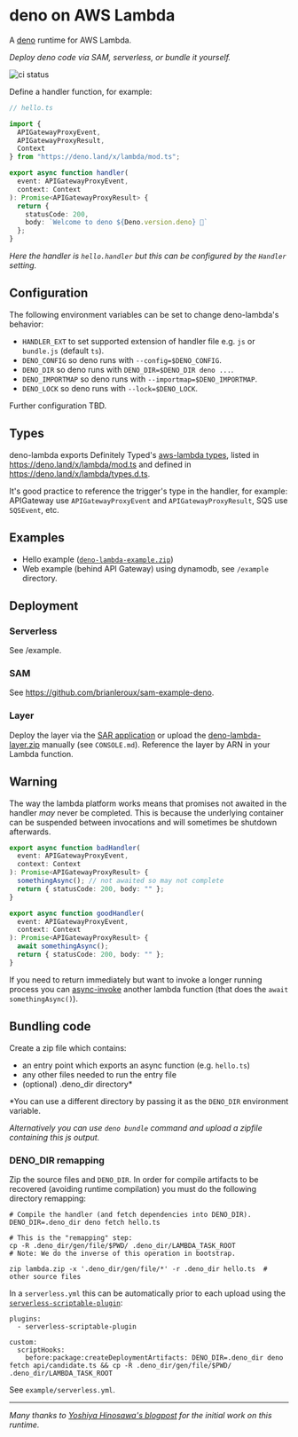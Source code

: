 # deno on AWS Lambda

A [deno](https://github.com/denoland/deno/) runtime for AWS Lambda.

_Deploy deno code via SAM, serverless, or bundle it yourself._

![ci status](https://github.com/hayd/deno-lambda/workflows/Test/badge.svg?branch=master)

Define a handler function, for example:

```ts
// hello.ts

import {
  APIGatewayProxyEvent,
  APIGatewayProxyResult,
  Context
} from "https://deno.land/x/lambda/mod.ts";

export async function handler(
  event: APIGatewayProxyEvent,
  context: Context
): Promise<APIGatewayProxyResult> {
  return {
    statusCode: 200,
    body: `Welcome to deno ${Deno.version.deno} 🦕`
  };
}
```

_Here the handler is `hello.handler` but this can be configured by the `Handler` setting._

## Configuration

The following environment variables can be set to change deno-lambda's behavior:

- `HANDLER_EXT` to set supported extension of handler file e.g. `js` or `bundle.js` (default `ts`).
- `DENO_CONFIG` so deno runs with `--config=$DENO_CONFIG`.
- `DENO_DIR` so deno runs with `DENO_DIR=$DENO_DIR deno ...`.
- `DENO_IMPORTMAP` so deno runs with `--importmap=$DENO_IMPORTMAP`.
- `DENO_LOCK` so deno runs with `--lock=$DENO_LOCK`.

Further configuration TBD.

## Types

deno-lambda exports Definitely Typed's [aws-lambda types](https://www.npmjs.com/package/@types/aws-lambda),
listed in https://deno.land/x/lambda/mod.ts and defined in https://deno.land/x/lambda/types.d.ts.

It's good practice to reference the trigger's type in the handler, for example:
APIGateway use `APIGatewayProxyEvent` and `APIGatewayProxyResult`, SQS use `SQSEvent`, etc.

## Examples

- Hello example ([`deno-lambda-example.zip`](https://github.com/hayd/deno-lambda/releases/))
- Web example (behind API Gateway) using dynamodb, see `/example` directory.

## Deployment

### Serverless

See /example.

### SAM

See https://github.com/brianleroux/sam-example-deno.

### Layer

Deploy the layer via the
[SAR application](https://serverlessrepo.aws.amazon.com/applications/arn:aws:serverlessrepo:us-east-1:390065572566:applications~Deno)
or upload the
[deno-lambda-layer.zip](https://github.com/hayd/deno-lambda/releases)
manually (see `CONSOLE.md`). Reference the layer by ARN in your Lambda function.

## Warning

The way the lambda platform works means that promises not awaited in the handler
_may_ never be completed. This is because the underlying container can be suspended
between invocations and will sometimes be shutdown afterwards.

```ts
export async function badHandler(
  event: APIGatewayProxyEvent,
  context: Context
): Promise<APIGatewayProxyResult> {
  somethingAsync(); // not awaited so may not complete
  return { statusCode: 200, body: "" };
}

export async function goodHandler(
  event: APIGatewayProxyEvent,
  context: Context
): Promise<APIGatewayProxyResult> {
  await somethingAsync();
  return { statusCode: 200, body: "" };
}
```

If you need to return immediately but want to invoke a longer running process you can
[async-invoke](https://docs.aws.amazon.com/lambda/latest/dg/invocation-async.html)
another lambda function (that does the `await somethingAsync()`).

## Bundling code

Create a zip file which contains:

- an entry point which exports an async function (e.g. `hello.ts`)
- any other files needed to run the entry file
- (optional) .deno_dir directory\*

\*You can use a different directory by passing it as the `DENO_DIR` environment variable.

_Alternatively you can use `deno bundle` command and upload a zipfile containing this js output._

### DENO_DIR remapping

Zip the source files and `DENO_DIR`. In order for compile artifacts to be recovered
(avoiding runtime compilation) you must do the following directory remapping:

```
# Compile the handler (and fetch dependencies into DENO_DIR).
DENO_DIR=.deno_dir deno fetch hello.ts

# This is the "remapping" step:
cp -R .deno_dir/gen/file/$PWD/ .deno_dir/LAMBDA_TASK_ROOT
# Note: We do the inverse of this operation in bootstrap.

zip lambda.zip -x '.deno_dir/gen/file/*' -r .deno_dir hello.ts  # other source files
```

In a `serverless.yml` this can be automatically prior to each upload using the
[`serverless-scriptable-plugin`](https://www.npmjs.com/package/serverless-scriptable-plugin):

```
plugins:
  - serverless-scriptable-plugin

custom:
  scriptHooks:
    before:package:createDeploymentArtifacts: DENO_DIR=.deno_dir deno fetch api/candidate.ts && cp -R .deno_dir/gen/file/$PWD/ .deno_dir/LAMBDA_TASK_ROOT
```

See `example/serverless.yml`.

---

_Many thanks to [Yoshiya Hinosawa's blogpost](https://dev.to/kt3k/write-aws-lambda-function-in-deno-4b20) for the initial work on this runtime._
